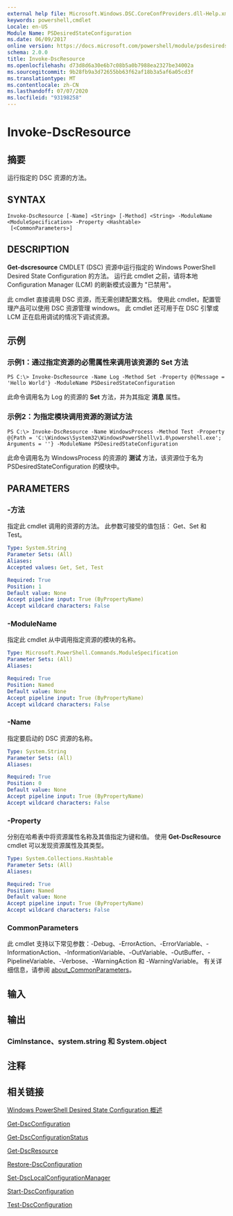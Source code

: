 ```yaml
---
external help file: Microsoft.Windows.DSC.CoreConfProviders.dll-Help.xml
keywords: powershell,cmdlet
Locale: en-US
Module Name: PSDesiredStateConfiguration
ms.date: 06/09/2017
online version: https://docs.microsoft.com/powershell/module/psdesiredstateconfiguration/invoke-dscresource?view=powershell-5.1&WT.mc_id=ps-gethelp
schema: 2.0.0
title: Invoke-DscResource
ms.openlocfilehash: d73d8d6a30e6b7c08b5a0b7988ea2327be34002a
ms.sourcegitcommit: 9b28fb9a3d72655bb63f62af18b3a5af6a05cd3f
ms.translationtype: MT
ms.contentlocale: zh-CN
ms.lasthandoff: 07/07/2020
ms.locfileid: "93198258"
---
```

# Invoke-DscResource

## 摘要
运行指定的 DSC 资源的方法。

## SYNTAX

```
Invoke-DscResource [-Name] <String> [-Method] <String> -ModuleName <ModuleSpecification> -Property <Hashtable>
 [<CommonParameters>]
```

## DESCRIPTION
**Get-dscresource** CMDLET (DSC) 资源中运行指定的 Windows PowerShell Desired State Configuration 的方法。
运行此 cmdlet 之前，请将本地 Configuration Manager (LCM) 的刷新模式设置为 "已禁用"。

此 cmdlet 直接调用 DSC 资源，而无需创建配置文档。
使用此 cmdlet，配置管理产品可以使用 DSC 资源管理 windows。
此 cmdlet 还可用于在 DSC 引擎或 LCM 正在启用调试的情况下调试资源。

## 示例

### 示例1：通过指定资源的必需属性来调用该资源的 Set 方法

```
PS C:\> Invoke-DscResource -Name Log -Method Set -Property @{Message = 'Hello World'} -ModuleName PSDesiredStateConfiguration
```

此命令调用名为 Log 的资源的 **Set** 方法，并为其指定 **消息** 属性。

### 示例2：为指定模块调用资源的测试方法

```
PS C:\> Invoke-DscResource -Name WindowsProcess -Method Test -Property @{Path = 'C:\Windows\System32\WindowsPowerShell\v1.0\powershell.exe'; Arguments = ''} -ModuleName PSDesiredStateConfiguration
```

此命令调用名为 WindowsProcess 的资源的 **测试** 方法，该资源位于名为 PSDesiredStateConfiguration 的模块中。

## PARAMETERS

### -方法
指定此 cmdlet 调用的资源的方法。 此参数可接受的值包括： Get、Set 和 Test。

```yaml
Type: System.String
Parameter Sets: (All)
Aliases:
Accepted values: Get, Set, Test

Required: True
Position: 1
Default value: None
Accept pipeline input: True (ByPropertyName)
Accept wildcard characters: False
```

### -ModuleName
指定此 cmdlet 从中调用指定资源的模块的名称。

```yaml
Type: Microsoft.PowerShell.Commands.ModuleSpecification
Parameter Sets: (All)
Aliases:

Required: True
Position: Named
Default value: None
Accept pipeline input: True (ByPropertyName)
Accept wildcard characters: False
```

### -Name
指定要启动的 DSC 资源的名称。

```yaml
Type: System.String
Parameter Sets: (All)
Aliases:

Required: True
Position: 0
Default value: None
Accept pipeline input: True (ByPropertyName)
Accept wildcard characters: False
```

### -Property
分别在哈希表中将资源属性名称及其值指定为键和值。 使用 **Get-DscResource** cmdlet 可以发现资源属性及其类型。

```yaml
Type: System.Collections.Hashtable
Parameter Sets: (All)
Aliases:

Required: True
Position: Named
Default value: None
Accept pipeline input: True (ByPropertyName)
Accept wildcard characters: False
```

### CommonParameters
此 cmdlet 支持以下常见参数：-Debug、-ErrorAction、-ErrorVariable、-InformationAction、-InformationVariable、-OutVariable、-OutBuffer、-PipelineVariable、-Verbose、-WarningAction 和 -WarningVariable。 有关详细信息，请参阅 [about_CommonParameters](https://go.microsoft.com/fwlink/?LinkID=113216)。

## 输入

## 输出

### CimInstance、system.string 和 System.object

## 注释

## 相关链接

[Windows PowerShell Desired State Configuration 概述](/powershell/scripting/dsc/overview/dscforengineers)

[Get-DscConfiguration](Get-DscConfiguration.md)

[Get-DscConfigurationStatus](Get-DscConfigurationStatus.md)

[Get-DscResource](Get-DscResource.md)

[Restore-DscConfiguration](Restore-DscConfiguration.md)

[Set-DscLocalConfigurationManager](Set-DscLocalConfigurationManager.md)

[Start-DscConfiguration](Start-DscConfiguration.md)

[Test-DscConfiguration](Test-DscConfiguration.md)
